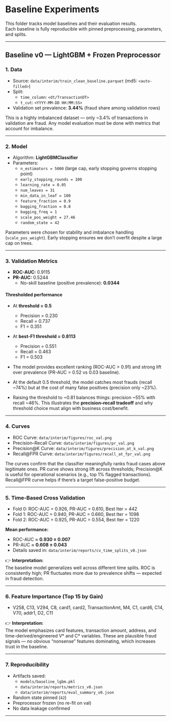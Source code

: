 # Baseline Experiments

This folder tracks model baselines and their evaluation results.  
Each baseline is fully reproducible with pinned preprocessing, parameters, and splits.  

---

## Baseline v0 — LightGBM + Frozen Preprocessor


### 1. Data

- Source: `data/interim/train_clean_baseline.parquet` (md5: `<auto-filled>`)
- Split:  
  - `time_column`: `<dt/TransactionDT>`  
  - `t_cut`: `<YYYY-MM-DD HH:MM:SS>`  
- Validation set prevalence: **3.44%** (fraud share among validation rows)

This is a highly imbalanced dataset — only ~3.4% of transactions in validation are fraud. Any model evaluation must be done with metrics that account for imbalance.

---

### 2. Model

- Algorithm: **LightGBMClassifier**
- Parameters:  
  - `n_estimators = 5000` (large cap, early stopping governs stopping point)  
  - `early_stopping_rounds = 100`  
  - `learning_rate = 0.05`  
  - `num_leaves = 31`  
  - `min_data_in_leaf = 100`  
  - `feature_fraction = 0.9`  
  - `bagging_fraction = 0.8`  
  - `bagging_freq = 1`  
  - `scale_pos_weight = 27.46`  
  - `random_state = 42`

Parameters were chosen for stability and imbalance handling (`scale_pos_weight`). Early stopping ensures we don’t overfit despite a large cap on trees.

---

### 3. Validation Metrics

- **ROC-AUC:** 0.9115  
- **PR-AUC:** 0.5244  
  - No-skill baseline (positive prevalence): **0.0344**

#### Thresholded performance
- At **threshold = 0.5**  
  - Precision = 0.230  
  - Recall = 0.737  
  - F1 = 0.351  
- At **best-F1 threshold = 0.8113**  
  - Precision = 0.551  
  - Recall = 0.463  
  - F1 = 0.503  

- The model provides excellent ranking (ROC-AUC > 0.91) and strong lift over prevalence (PR-AUC = 0.52 vs 0.03 baseline).  
- At the default 0.5 threshold, the model catches most frauds (recall ~74%) but at the cost of many false positives (precision only ~23%).  
- Raising the threshold to ~0.81 balances things: precision ~55% with recall ~46%. This illustrates the **precision–recall tradeoff** and why threshold choice must align with business cost/benefit.

---

### 4. Curves

- ROC Curve: `data/interim/figures/roc_val.png`  
- Precision–Recall Curve: `data/interim/figures/pr_val.png`  
- Precision@K Curve: `data/interim/figures/precision_at_k_val.png`  
- Recall@FPR Curve: `data/interim/figures/recall_at_fpr_val.png`

The curves confirm that the classifier meaningfully ranks fraud cases above legitimate ones. PR curve shows strong lift across thresholds; Precision@K is useful for operational scenarios (e.g., top 1% flagged transactions). Recall@FPR curve helps if there’s a target false-positive budget.

---

### 5. Time-Based Cross Validation

- Fold 0: ROC-AUC = 0.926, PR-AUC = 0.610, Best Iter = 442  
- Fold 1: ROC-AUC = 0.940, PR-AUC = 0.660, Best Iter = 1098  
- Fold 2: ROC-AUC = 0.925, PR-AUC = 0.554, Best Iter = 1220  

**Mean performance:**  
- ROC-AUC ≈ **0.930 ± 0.007**  
- PR-AUC ≈ **0.608 ± 0.043**  
- Details saved in: `data/interim/reports/cv_time_splits_v0.json`

👉 **Interpretation:**  
The baseline model generalizes well across different time splits. ROC is consistently high; PR fluctuates more due to prevalence shifts — expected in fraud detection.

---

### 6. Feature Importance (Top 15 by Gain)

- V258, C13, V294, C8, card1, card2, TransactionAmt, M4, C1, card6, C14, V70, addr1, D2, C11

👉 **Interpretation:**  
The model emphasizes card features, transaction amount, address, and time-derived/engineered V* and C* variables. These are plausible fraud signals — no obvious “nonsense” features dominating, which increases trust in the baseline.

---

### 7. Reproducibility

- Artifacts saved:  
  - `models/baseline_lgbm.pkl`  
  - `data/interim/reports/metrics_v0.json`  
  - `data/interim/reports/eval_summary_v0.json`
- Random state pinned (`42`)  
- Preprocessor frozen (no re-fit on val)  
- No data leakage confirmed  

---



